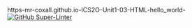 https-mr-coxall.github.io-ICS2O-Unit1-03-HTML-hello_world-
[![GitHub Super-Linter](https://github.com/AmeliaFitzsimmons/https-mr-coxall.github.io-ICS2O-Unit1-03-HTML-hello_world-/workflows/Lint%20Code%20Base/badge.svg)](https://github.com/marketplace/actions/super-linter)
